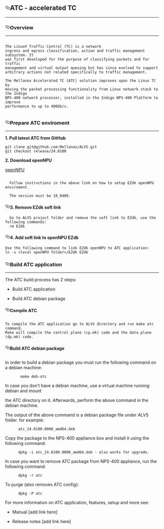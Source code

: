 <article class="markdown-body entry-content" itemprop="text"><h1><a id="user-content-atc---accelerated-tc" class="anchor" href="#atc---accelerated-tc" aria-hidden="true"><svg aria-hidden="true" class="octicon octicon-link" height="16" version="1.1" viewBox="0 0 16 16" width="16"><path fill-rule="evenodd" d="M4 9h1v1H4c-1.5 0-3-1.69-3-3.5S2.55 3 4 3h4c1.45 0 3 1.69 3 3.5 0 1.41-.91 2.72-2 3.25V8.59c.58-.45 1-1.27 1-2.09C10 5.22 8.98 4 8 4H4c-.98 0-2 1.22-2 2.5S3 9 4 9zm9-3h-1v1h1c1 0 2 1.22 2 2.5S13.98 12 13 12H9c-.98 0-2-1.22-2-2.5 0-.83.42-1.64 1-2.09V6.25c-1.09.53-2 1.84-2 3.25C6 11.31 7.55 13 9 13h4c1.45 0 3-1.69 3-3.5S14.5 6 13 6z"></path></svg></a><b>ATC - accelerated TC</b></h1>

<hr>

<h3><a id="user-content-overview" class="anchor" href="#overview" aria-hidden="true"><svg aria-hidden="true" class="octicon octicon-link" height="16" version="1.1" viewBox="0 0 16 16" width="16"><path fill-rule="evenodd" d="M4 9h1v1H4c-1.5 0-3-1.69-3-3.5S2.55 3 4 3h4c1.45 0 3 1.69 3 3.5 0 1.41-.91 2.72-2 3.25V8.59c.58-.45 1-1.27 1-2.09C10 5.22 8.98 4 8 4H4c-.98 0-2 1.22-2 2.5S3 9 4 9zm9-3h-1v1h1c1 0 2 1.22 2 2.5S13.98 12 13 12H9c-.98 0-2-1.22-2-2.5 0-.83.42-1.64 1-2.09V6.25c-1.09.53-2 1.84-2 3.25C6 11.31 7.55 13 9 13h4c1.45 0 3-1.69 3-3.5S14.5 6 13 6z"></path></svg></a><b>Overview</b></h3>

<hr>

<pre><code>
The Linux® Traffic Control (TC) is a network
ingress and egress classification, action and traffic management subsystem. It
was first developed for the purpose of classifying packets and for traffic
management and virtual output queuing but has since evolved to support
arbitrary actions not related specifically to traffic management. 

The Mellanox Accelerated TC (ATC) solution improves upon the Linux TC by
moving the packet processing functionality from Linux network stack to the Indigo
NPS-400 network processor, installed in the Indigo NPS-400 Platform to improve
performance to up to 400Gb/s.

</code></pre>

<h3><a id="user-content-prepare-atc-enviroment" class="anchor" href="#prepare-atc-enviroment" aria-hidden="true"><svg aria-hidden="true" class="octicon octicon-link" height="16" version="1.1" viewBox="0 0 16 16" width="16"><path fill-rule="evenodd" d="M4 9h1v1H4c-1.5 0-3-1.69-3-3.5S2.55 3 4 3h4c1.45 0 3 1.69 3 3.5 0 1.41-.91 2.72-2 3.25V8.59c.58-.45 1-1.27 1-2.09C10 5.22 8.98 4 8 4H4c-.98 0-2 1.22-2 2.5S3 9 4 9zm9-3h-1v1h1c1 0 2 1.22 2 2.5S13.98 12 13 12H9c-.98 0-2-1.22-2-2.5 0-.83.42-1.64 1-2.09V6.25c-1.09.53-2 1.84-2 3.25C6 11.31 7.55 13 9 13h4c1.45 0 3-1.69 3-3.5S14.5 6 13 6z"></path></svg></a><b>Prepare ATC enviroment</b></h3>

<hr>

<p><b>1. Pull latest ATC from GitHub</b></p>

<pre><code>git clone git@github.com:Mellanox/ALVS.git
git checkout release/24.0100
</code></pre>

<p><b>2. Download openNPU</b></p>

<p><a href="http://opennpu.org/how-to-download/">openNPU</a></p>

<pre><code>
  Follow instructions in the above link on how to setup EZdk openNPU enviroment.

  The version must be 18_0400.
</code></pre>

<h4><a id="user-content-3-remove-ezdk-soft-link" class="anchor" href="#3-remove-ezdk-soft-link" aria-hidden="true"><svg aria-hidden="true" class="octicon octicon-link" height="16" version="1.1" viewBox="0 0 16 16" width="16"><path fill-rule="evenodd" d="M4 9h1v1H4c-1.5 0-3-1.69-3-3.5S2.55 3 4 3h4c1.45 0 3 1.69 3 3.5 0 1.41-.91 2.72-2 3.25V8.59c.58-.45 1-1.27 1-2.09C10 5.22 8.98 4 8 4H4c-.98 0-2 1.22-2 2.5S3 9 4 9zm9-3h-1v1h1c1 0 2 1.22 2 2.5S13.98 12 13 12H9c-.98 0-2-1.22-2-2.5 0-.83.42-1.64 1-2.09V6.25c-1.09.53-2 1.84-2 3.25C6 11.31 7.55 13 9 13h4c1.45 0 3-1.69 3-3.5S14.5 6 13 6z"></path></svg></a><b>3. Remove EZdk soft link</b></h4>

<pre><code>  Go to ALVS project folder and remove the soft link to EZdk. use the following commands:
  rm EZdk
</code></pre>

<h4><a id="user-content-4-add-soft-link-to-opennpu-ezdk" class="anchor" href="#4-add-soft-link-to-opennpu-ezdk" aria-hidden="true"><svg aria-hidden="true" class="octicon octicon-link" height="16" version="1.1" viewBox="0 0 16 16" width="16"><path fill-rule="evenodd" d="M4 9h1v1H4c-1.5 0-3-1.69-3-3.5S2.55 3 4 3h4c1.45 0 3 1.69 3 3.5 0 1.41-.91 2.72-2 3.25V8.59c.58-.45 1-1.27 1-2.09C10 5.22 8.98 4 8 4H4c-.98 0-2 1.22-2 2.5S3 9 4 9zm9-3h-1v1h1c1 0 2 1.22 2 2.5S13.98 12 13 12H9c-.98 0-2-1.22-2-2.5 0-.83.42-1.64 1-2.09V6.25c-1.09.53-2 1.84-2 3.25C6 11.31 7.55 13 9 13h4c1.45 0 3-1.69 3-3.5S14.5 6 13 6z"></path></svg></a><b>4. Add soft link to openNPU EZdk</b></h4>

<pre><code>Use the following command to link EZdk openNPU to ATC application:
ln -s &lt;local openNPU folder&gt;/EZdk EZdk
</code></pre>

<h3><a id="user-content-build-atc-application" class="anchor" href="#build-atc-application" aria-hidden="true"><svg aria-hidden="true" class="octicon octicon-link" height="16" version="1.1" viewBox="0 0 16 16" width="16"><path fill-rule="evenodd" d="M4 9h1v1H4c-1.5 0-3-1.69-3-3.5S2.55 3 4 3h4c1.45 0 3 1.69 3 3.5 0 1.41-.91 2.72-2 3.25V8.59c.58-.45 1-1.27 1-2.09C10 5.22 8.98 4 8 4H4c-.98 0-2 1.22-2 2.5S3 9 4 9zm9-3h-1v1h1c1 0 2 1.22 2 2.5S13.98 12 13 12H9c-.98 0-2-1.22-2-2.5 0-.83.42-1.64 1-2.09V6.25c-1.09.53-2 1.84-2 3.25C6 11.31 7.55 13 9 13h4c1.45 0 3-1.69 3-3.5S14.5 6 13 6z"></path></svg></a><b>Build ATC application</b></h3>

<hr>

<p>The ATC build process has 2 steps:</p>

<ul>
<li><p>Build ATC application</p></li>
<li><p>Build ATC debian package</p></li>
</ul>

<h4><a id="user-content-compile-atc" class="anchor" href="#compile-atc" aria-hidden="true"><svg aria-hidden="true" class="octicon octicon-link" height="16" version="1.1" viewBox="0 0 16 16" width="16"><path fill-rule="evenodd" d="M4 9h1v1H4c-1.5 0-3-1.69-3-3.5S2.55 3 4 3h4c1.45 0 3 1.69 3 3.5 0 1.41-.91 2.72-2 3.25V8.59c.58-.45 1-1.27 1-2.09C10 5.22 8.98 4 8 4H4c-.98 0-2 1.22-2 2.5S3 9 4 9zm9-3h-1v1h1c1 0 2 1.22 2 2.5S13.98 12 13 12H9c-.98 0-2-1.22-2-2.5 0-.83.42-1.64 1-2.09V6.25c-1.09.53-2 1.84-2 3.25C6 11.31 7.55 13 9 13h4c1.45 0 3-1.69 3-3.5S14.5 6 13 6z"></path></svg></a><b>Compile ATC</b></h4>

<h1></h1>

<pre><code>To compile the ATC application go to ALVS directory and run make atc command.
Make will compile the control plane (cp.mk) code and the data plane (dp.mk) code.
</code></pre>

<h4><a id="user-content-build-atc-debian-package" class="anchor" href="#build-atc-debian-package" aria-hidden="true"><svg aria-hidden="true" class="octicon octicon-link" height="16" version="1.1" viewBox="0 0 16 16" width="16"><path fill-rule="evenodd" d="M4 9h1v1H4c-1.5 0-3-1.69-3-3.5S2.55 3 4 3h4c1.45 0 3 1.69 3 3.5 0 1.41-.91 2.72-2 3.25V8.59c.58-.45 1-1.27 1-2.09C10 5.22 8.98 4 8 4H4c-.98 0-2 1.22-2 2.5S3 9 4 9zm9-3h-1v1h1c1 0 2 1.22 2 2.5S13.98 12 13 12H9c-.98 0-2-1.22-2-2.5 0-.83.42-1.64 1-2.09V6.25c-1.09.53-2 1.84-2 3.25C6 11.31 7.55 13 9 13h4c1.45 0 3-1.69 3-3.5S14.5 6 13 6z"></path></svg></a><b>Build ATC debian package</b></h4>

<h1></h1>

<p>In order to build a debian package you must run the following command on a debian machine:</p>

<pre><code>       make deb-atc
</code></pre>

<p>In case you don't have a debian machine, use a virtual machine running debian and mount</p>

<p>the ATC directory on it. Afterwards, perform the above command in the debian machine.</p>

<p>The output of the above command is a debian package file under ALVS folder. for example: </p>

<pre><code>      atc_24.0100.0000_amd64.deb
</code></pre>

<p>Copy the package to the NPS-400 appliance box and install it using the following command:</p>

<pre><code>      dpkg -i atc_24.0100.0000_amd64.deb - also works for upgrade.
</code></pre>

<p>In case you want to remove ATC package from NPS-400 appliance, run the following command:</p>

<pre><code>      dpkg -r atc
</code></pre>

<p>To purge (also removes ATC config):</p>

<pre><code>      dpkg -P atc
</code></pre>

<p>For more information on ATC application, features, setup and more see:</p>

<ul>
<li><p>Manual [add link here]</p></li>
<li><p>Release notes [add link here]</p></li>
</ul>

